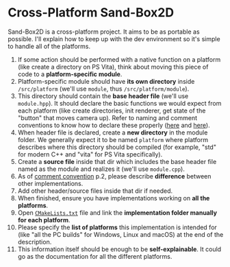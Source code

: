# Cross-Platform Sand-Box2D
Sand-Box2D is a cross-platform project. It aims to be as portable as possible.
I'll explain how to keep up with the dev environment
so it's simple to handle all of the platforms.

1. If some action should be performed with a native function on a platform
(like create a directory on PS Vita),
think about moving this piece of code to a **platform-specific module**.
2. Platform-specific module should have **its own directory**
inside `/src/platform` (we'll use `module`, thus `/src/platform/module`).
3. This directory should contain the **base header file** (we'll use `module.hpp`).
It should declare the basic functions we would expect from each platform
(like create directories, init renderer,
get state of the "button" that moves camera up).
Refer to naming and comment conventions to know how to declare these properly
([here](./naming.md) and [here](./comments.md)).
4. When header file is declared, create a **new directory** in the module folder.
We generally expect it to be named `platform`
where platform describes where this directory should be compiled
(for example, "std" for modern C++ and "vita" for PS Vita specifically).
5. Create a **source file** inside that dir which includes the base header file
named as the module and realizes it (we'll use `module.cpp`).
6. As of [comment convention](./comments.md) p.2,
please describe **difference** between other implementations.
7. Add other header/source files inside that dir if needed.
8. When finished, ensure you have implementations working on **all the platforms**.
9. Open [`CMakeLists.txt`](/CMakeLists.txt) file
and link the **implementation folder manually for each platform**.
10. Please specify the **list of platforms** this implementation is intended for
(like "all the PC builds" for Windows, Linux and macOS)
at the end of the description.
11. This information itself should be enough to be **self-explainable**.
It could go as the documentation for all the different platforms.
